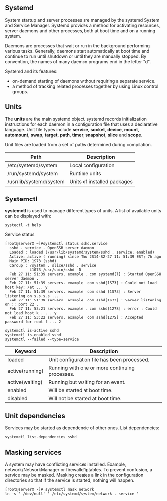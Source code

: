 ## Systemd
System startup and server processes are managed by the systemd System and Service Manager. Systemd provides a method for activating resources, server daemons and other processes, both at boot time and on a running system. 

Daemons are processes that wait or run in the background performing various tasks. Generally, daemons start automatically at boot time and continue to run until shutdown or until they are manually stopped. By convention, the names of many daemon programs end in the letter "d".

Systemd and its features:
* on-demand starting of daemons without requiring a separate service.
* a method of tracking related processes together by using Linux control groups.

## Units
The **units** are the main systemd object.
systemd records initialization instructions for each daemon in a configuration file that uses a declarative language. Unit file types
include **service**, **socket**, **device**, **mount**, **automount**, **swap**, **target**, **path**, **timer**, **snapshot**, **slice** and **scope**.

Unit files are loaded from a set of paths determined during compilation. 


Path | Description | 
--- | --- |
/etc/systemd/system | Local configuration | 
/run/systemd/system | Runtime units |
/usr/lib/systemd/system | Units of installed packages |

## Systemctl
**systemctl** is used to manage different types of units. A list of available units can be displayed with:
```{r, engine='bash', count_lines}
systectl -t help
```
Service status
```{r, engine='bash', count_lines}
[root@serverX ~]#systemctl status sshd.service
  sshd . service - OpenSSH server daemon
  Loaded : loaded (/usr/lib/systemd/system/sshd . service; enabled)
  Active: active ( running) since Thu 2S14-S2-27 11: 51:39 EST; 7h ago
  Main PID: 1S73 (sshd)
  CGroup : /system . slice/sshd . service
           L1073 /usr/sbin/sshd -D
  Feb 27 11: 51:39 servers. example . com systemd[l] : Started OpenSSH server daemon .
  Feb 27 11: 51:39 servers. example. com sshd[1S73] : Could not load host key: /et ... y
  Feb 27 11: 51:39 servers. example. com sshd [1S73] : Server listening on s.s.s.s ... .
  Feb 27 11: 51:39 servers. example. com sshd[1S73] : Server listening on :: port 22 .
  Feb 27 11: 53:21 servers. example . com sshd[127S] : error : Could not load host k . . . y
  Feb 27 11: 53:22 servers. example. com sshd[127S] : Accepted password for root f ... 2
```

```{r, engine='bash', count_lines}
systemctl is-active sshd
systemctl is-enabled sshd
systemctl --failed --type=service
```
Keyword | Description | 
--- | --- |
loaded | Unit configuration file has been processed. | 
active(running) | Running with one or more continuing processes. |
active(waiting) | Running but waiting for an event. |
enabled | Will be started at boot time. |
disabled | Will not be started at boot time. |

## Unit dependencies
Services may be started as dependencie of other ones. List dependencies: 
```{r, engine='bash', count_lines}
systemctl list-dependencies sshd
```
## Masking services
A system may have conflicting services installed. Example, network/NetworkManager or firewalld/iptables.
To prevent confusion, a service may be masked. Masking creates a link in the configuration directories so that if
the service is started, nothing will happen.
```{r, engine='bash', count_lines}
[root@serverX -]# systemctl mask network
ln -s ' /dev/null' ' /etc/systemd/system/network . service ' 
```
